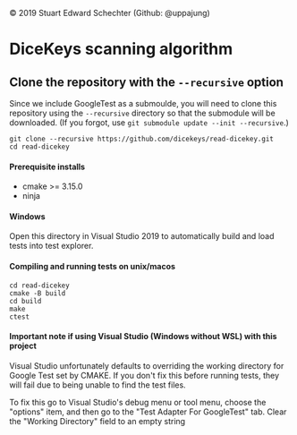  © 2019 Stuart Edward Schechter (Github: @uppajung)
 
# DiceKeys scanning algorithm


## Clone the repository with the ``--recursive`` option

Since we include GoogleTest as a submoulde, you will need to clone this repository using the ``--recursive`` directory so that the submodule will be downloaded. (If you forgot, use ``git submodule update --init --recursive``.)

```
git clone --recursive https://github.com/dicekeys/read-dicekey.git
cd read-dicekey
```

#### Prerequisite installs

 - cmake >= 3.15.0
 - ninja

#### Windows
Open this directory in Visual Studio 2019 to automatically build and load tests into test explorer.

#### Compiling and running tests on unix/macos

```
cd read-dicekey
cmake -B build
cd build
make
ctest
```
#### Important note if using Visual Studio (Windows without WSL) with this project

Visual Studio unfortunately defaults to overriding the working directory for Google Test set by CMAKE. If you don't fix this before running tests, they will fail due to being unable to find the test files.

 To fix this go to Visual Studio's debug menu or tool menu, choose the "options" item, and then go to the "Test Adapter For GoogleTest" tab.
Clear the "Working Directory" field to an empty string

